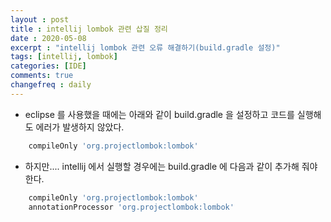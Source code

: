 ```yaml
---
layout : post
title : intellij lombok 관련 삽질 정리 
date : 2020-05-08
excerpt : "intellij lombok 관련 오류 해결하기(build.gradle 설정)"
tags: [intellij, lombok]
categories: [IDE]
comments: true
changefreq : daily
---
```


- eclipse 를 사용했을 때에는 아래와 같이 build.gradle 을 설정하고 코드를 실행해도 에러가 발생하지 않았다. 
~~~ gradle
    compileOnly 'org.projectlombok:lombok' 
~~~
- 하지만.... intellij 에서 실행할 경우에는 build.gradle 에 다음과 같이 추가해 줘야한다. 
~~~ gradle 
    compileOnly 'org.projectlombok:lombok'
    annotationProcessor 'org.projectlombok:lombok'
~~~
